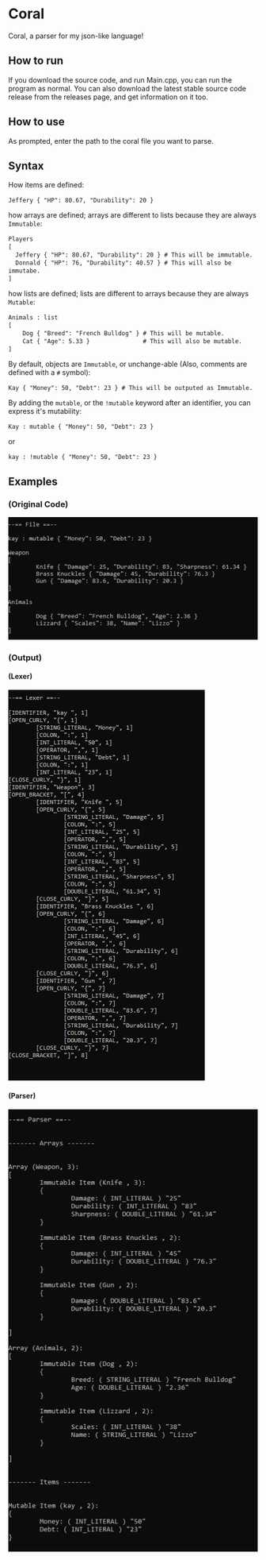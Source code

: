 # Coral

Coral, a parser for my json-like language!

## How to run

If you download the source code, and run Main.cpp, you can run the program as normal.
You can also download the latest stable source code release from the releases page, and get information on it too.

## How to use

As prompted, enter the path to the coral file you want to parse.

## Syntax

How items are defined:

```
Jeffery { "HP": 80.67, "Durability": 20 }
```

how arrays are defined; arrays are different to lists because they are always `Immutable`:

```
Players
[
  Jeffery { "HP": 80.67, "Durability": 20 } # This will be immutable.
  Donnald { "HP": 76, "Durability": 40.57 } # This will also be immutabe.
]
```

how lists are defined; lists are different to arrays because they are always `Mutable`:

```
Animals : list
[
	Dog { "Breed": "French Bulldog" } # This will be mutable.
	Cat { "Age": 5.33 }               # This will also be mutable.
]
```

By default, objects are `Immutable`, or unchange-able (Also, comments are defined with a `#` symbol):

```
Kay { "Money": 50, "Debt": 23 } # This will be outputed as Immutable.
```

By adding the `mutable`, or the `!mutable` keyword after an identifier, you can express it's mutability:

```
Kay : mutable { "Money": 50, "Debt": 23 }
```

or

```
kay : !mutable { "Money": 50, "Debt": 23 }
```

## Examples

### (Original Code)
![Code](ReadMeImages/Code.png)

### (Output)

#### (Lexer)
![Lexer](ReadMeImages/Lexer.png)

#### (Parser)
![Parser](ReadMeImages/Parser.png)
